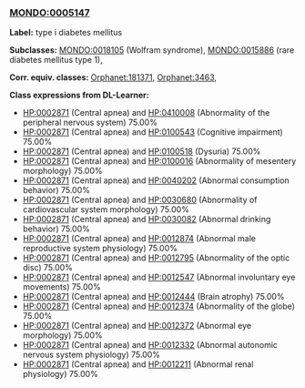 
### [MONDO:0005147](http://purl.obolibrary.org/obo/MONDO_0005147)
**Label:** type i diabetes mellitus

**Subclasses:** [MONDO:0018105](http://purl.obolibrary.org/obo/MONDO_0018105) (Wolfram syndrome), [MONDO:0015886](http://purl.obolibrary.org/obo/MONDO_0015886) (rare diabetes mellitus type 1), 

**Corr. equiv. classes:** [Orphanet:181371](http://www.orpha.net/ORDO/Orphanet_181371), [Orphanet:3463](http://www.orpha.net/ORDO/Orphanet_3463), 

**Class expressions from DL-Learner:**

- [HP:0002871](http://purl.obolibrary.org/obo/HP_0002871) (Central apnea) and [HP:0410008](http://purl.obolibrary.org/obo/HP_0410008) (Abnormality of the peripheral nervous system) 75.00%
- [HP:0002871](http://purl.obolibrary.org/obo/HP_0002871) (Central apnea) and [HP:0100543](http://purl.obolibrary.org/obo/HP_0100543) (Cognitive impairment) 75.00%
- [HP:0002871](http://purl.obolibrary.org/obo/HP_0002871) (Central apnea) and [HP:0100518](http://purl.obolibrary.org/obo/HP_0100518) (Dysuria) 75.00%
- [HP:0002871](http://purl.obolibrary.org/obo/HP_0002871) (Central apnea) and [HP:0100016](http://purl.obolibrary.org/obo/HP_0100016) (Abnormality of mesentery morphology) 75.00%
- [HP:0002871](http://purl.obolibrary.org/obo/HP_0002871) (Central apnea) and [HP:0040202](http://purl.obolibrary.org/obo/HP_0040202) (Abnormal consumption behavior) 75.00%
- [HP:0002871](http://purl.obolibrary.org/obo/HP_0002871) (Central apnea) and [HP:0030680](http://purl.obolibrary.org/obo/HP_0030680) (Abnormality of cardiovascular system morphology) 75.00%
- [HP:0002871](http://purl.obolibrary.org/obo/HP_0002871) (Central apnea) and [HP:0030082](http://purl.obolibrary.org/obo/HP_0030082) (Abnormal drinking behavior) 75.00%
- [HP:0002871](http://purl.obolibrary.org/obo/HP_0002871) (Central apnea) and [HP:0012874](http://purl.obolibrary.org/obo/HP_0012874) (Abnormal male reproductive system physiology) 75.00%
- [HP:0002871](http://purl.obolibrary.org/obo/HP_0002871) (Central apnea) and [HP:0012795](http://purl.obolibrary.org/obo/HP_0012795) (Abnormality of the optic disc) 75.00%
- [HP:0002871](http://purl.obolibrary.org/obo/HP_0002871) (Central apnea) and [HP:0012547](http://purl.obolibrary.org/obo/HP_0012547) (Abnormal involuntary eye movements) 75.00%
- [HP:0002871](http://purl.obolibrary.org/obo/HP_0002871) (Central apnea) and [HP:0012444](http://purl.obolibrary.org/obo/HP_0012444) (Brain atrophy) 75.00%
- [HP:0002871](http://purl.obolibrary.org/obo/HP_0002871) (Central apnea) and [HP:0012374](http://purl.obolibrary.org/obo/HP_0012374) (Abnormality of the globe) 75.00%
- [HP:0002871](http://purl.obolibrary.org/obo/HP_0002871) (Central apnea) and [HP:0012372](http://purl.obolibrary.org/obo/HP_0012372) (Abnormal eye morphology) 75.00%
- [HP:0002871](http://purl.obolibrary.org/obo/HP_0002871) (Central apnea) and [HP:0012332](http://purl.obolibrary.org/obo/HP_0012332) (Abnormal autonomic nervous system physiology) 75.00%
- [HP:0002871](http://purl.obolibrary.org/obo/HP_0002871) (Central apnea) and [HP:0012211](http://purl.obolibrary.org/obo/HP_0012211) (Abnormal renal physiology) 75.00%



